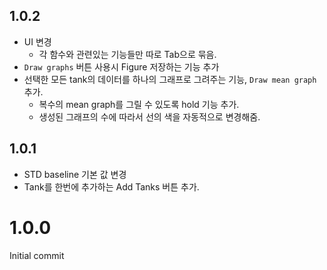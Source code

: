 ## 1.0.2
- UI 변경
    - 각 함수와 관련있는 기능들만 따로 Tab으로 묶음.
- `Draw graphs` 버튼 사용시 Figure 저장하는 기능 추가
- 선택한 모든 tank의 데이터를 하나의 그래프로 그려주는 기능, `Draw mean graph` 추가.
    - 복수의 mean graph를 그릴 수 있도록 hold 기능 추가.
    - 생성된 그래프의 수에 따라서 선의 색을 자동적으로 변경해줌.

## 1.0.1
- STD baseline 기본 값 변경
- Tank를 한번에 추가하는 Add Tanks 버튼 추가. 

# 1.0.0
Initial commit
